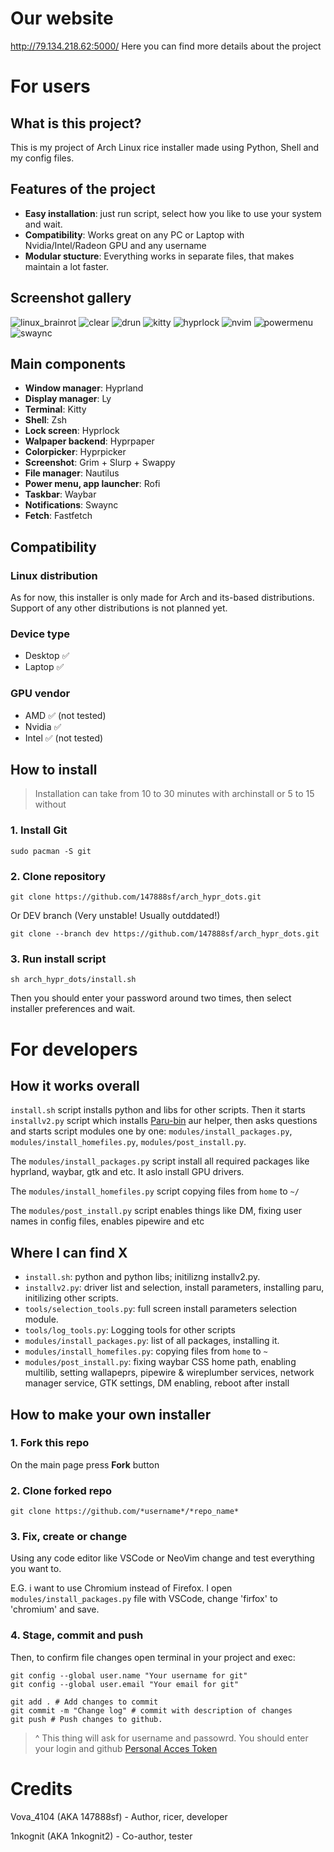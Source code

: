 # Our website

http://79.134.218.62:5000/
Here you can find more details about the project

# For users

## What is this project?

This is my project of Arch Linux rice installer made using Python, Shell and my config files.

## Features of the project

- **Easy installation**: just run script, select how you like to use your system and wait.
- **Compatibility**: Works great on any PC or Laptop with Nvidia/Intel/Radeon GPU and any username
- **Modular stucture**: Everything works in separate files, that makes maintain a lot faster.

## Screenshot gallery

![linux_brainrot](https://images2.imgbox.com/17/72/TDNyHzEz_o.png)
![clear](https://images2.imgbox.com/d3/0a/UpxFgZjj_o.png)
![drun](https://images2.imgbox.com/ed/78/35UuRqLG_o.png)
![kitty](https://images2.imgbox.com/c8/4a/TxEgMWUz_o.png)
![hyprlock](https://images2.imgbox.com/77/26/ABvAF4QF_o.png)
![nvim](https://images2.imgbox.com/99/80/1FxfEXs3_o.png)
![powermenu](https://images2.imgbox.com/08/11/qRBCBrEa_o.png)
![swaync](https://images2.imgbox.com/22/a8/nDRZPMDO_o.png)

## Main components

- **Window manager**: Hyprland
- **Display manager**: Ly
- **Terminal**: Kitty
- **Shell**: Zsh
- **Lock screen**: Hyprlock
- **Walpaper backend**: Hyprpaper
- **Colorpicker**: Hyprpicker
- **Screenshot**: Grim + Slurp + Swappy
- **File manager**: Nautilus
- **Power menu, app launcher**: Rofi
- **Taskbar**: Waybar
- **Notifications**: Swaync
- **Fetch**: Fastfetch

## Compatibility

### Linux distribution

As for now, this installer is only made for Arch and its-based distributions. Support of any other distributions is not planned yet.

### Device type

- Desktop ✅
- Laptop ✅

### GPU vendor

- AMD ✅ (not tested)
- Nvidia ✅
- Intel ✅ (not tested)

## How to install

> Installation can take from 10 to 30 minutes with archinstall or 5 to 15 without

### 1. Install Git

```
sudo pacman -S git
```

### 2. Сlone repository

```
git clone https://github.com/147888sf/arch_hypr_dots.git
```

Or DEV branch (Very unstable! Usually outddated!)

```
git clone --branch dev https://github.com/147888sf/arch_hypr_dots.git
```

### 3. Run install script

```
sh arch_hypr_dots/install.sh
```

Then you should enter your password around two times, then select installer preferences and wait.

# For developers

## How it works overall

`install.sh` script installs python and libs for other scripts. Then it starts `installv2.py` script which installs [Paru-bin](https://aur.archlinux.org/packages/paru-bin]) aur helper, then asks questions and starts script modules one by one: `modules/install_packages.py`, `modules/install_homefiles.py`, `modules/post_install.py`.

The `modules/install_packages.py` script install all required packages like hyprland, waybar, gtk and etc. It aslo install GPU drivers.

The `modules/install_homefiles.py` script copying files from `home` to `~/`

The `modules/post_install.py` script enables things like DM, fixing user names in config files, enables pipewire and etc

## Where I can find X

- `install.sh`: python and python libs; initilizng installv2.py.
- `installv2.py`: driver list and selection, install parameters, installing paru, initilizing other scripts.
- `tools/selection_tools.py`: full screen install parameters selection module.
- `tools/log_tools.py`: Logging tools for other scripts
- `modules/install_packages.py`: list of all packages, installing it.
- `modules/install_homefiles.py`: copying files from `home` to `~`
- `modules/post_install.py`: fixing waybar CSS home path, enabling multilib, setting wallapeprs, pipewire & wireplumber services, network manager service, GTK settings, DM enabling, reboot after install

## How to make your own installer

### 1. Fork this repo

On the main page press **Fork** button

### 2. Clone forked repo

```
git clone https://github.com/*username*/*repo_name*
```

### 3. Fix, create or change

Using any code editor like VSCode or NeoVim change and test everything you want to.

E.G. i want to use Chromium instead of Firefox. I open `modules/install_packages.py` file with VSCode, change 'firfox' to 'chromium' and save.

### 4. Stage, commit and push

Then, to confirm file changes open terminal in your project and exec:

```
git config --global user.name "Your username for git"
git config --global user.email "Your email for git"

git add . # Add changes to commit
git commit -m "Change log" # commit with description of changes
git push # Push changes to github.
```

> ^ This thing will ask for username and passowrd. You should enter your login and github [Personal Acces Token](https://docs.github.com/en/authentication/keeping-your-account-and-data-secure/managing-your-personal-access-tokens)

# Credits

Vova_4104 (AKA 147888sf) - Author, ricer, developer

1nkognit (AKA 1nkognit2) - Co-author, tester

